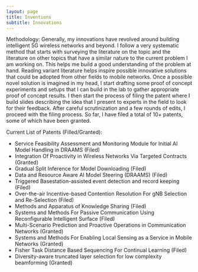 ```yaml
---
layout: page
title: Inventions
subtitle: Innovations
---
```


Methodology:
Generally, my innovations have revolved around building intelligent 5G wireless networks and beyond. I follow a very systematic method that starts with surveying the literature on the topic and the literature on other topics that have a similar nature to the current problem I am working on. This helps me build a good understanding of the problem at hand. Reading variant literature helps inspire possible innovative solutions that could be adopted from other fields to mobile networks. Once a possible novel solution is imagined in my head, I start drafting some proof of concept experiments and setups that I can build in the lab to gather appropriate proof of concept results. I then start the process of filing the patent where I build slides describing the idea that I present to experts in the field to look for their feedback. After careful scrutinization and a few rounds of edits, I proceed with the filing process. So far, I have filed a total of 10+ patents, some of which have been granted.
  

Current List of Patents (Filled/Granted):
  - Service Feasibility Assessment and Monitoring Module for Initial AI Model Handling in DRAAMS (Filed)
  - Integration Of Proactivity in Wireless Networks Via Targeted Contracts (Granted)
  - Gradual Split Inference for Model Downloading (Filed)
  - Data and Resource Aware AI Model Steering (DRAAMS) (Filed)
  - Triggered Basestation-assisted event detection and record keeping (Filed)
  - Over-the-air Incentive-based Contention Resolution For gNB Selection and Re-Selection (Filed)
  - Methods and Apparatus of Knowledge Sharing (Filed)
  - Systems and Methods For Passive Communication Using Reconfigurable Intelligent Surface (Filed)
  - Multi-Scenario Prediction and Proactive Operations in Communication Networks (Granted)
  - Systems and Methods For Enabling Local Sensing as a Service in Mobile Networks (Granted)
  - Fisher Task Distance Based Sequencing For Continual Learning (Filed)
  - Diversity-aware truncated layer selection for low complexity beamforming (Granted)

